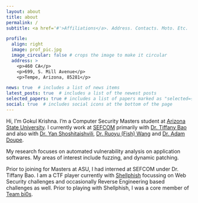 ```yaml
---
layout: about
title: about
permalink: /
subtitle: <a href='#'>Affiliations</a>. Address. Contacts. Moto. Etc.

profile:
  align: right
  image: prof_pic.jpg
  image_circular: false # crops the image to make it circular
  address: >
    <p>460 CA</p>
    <p>699, S. Mill Avenue</p>
    <p>Tempe, Arizona, 85281</p>

news: true  # includes a list of news items
latest_posts: true  # includes a list of the newest posts
selected_papers: true # includes a list of papers marked as "selected={true}"
social: true  # includes social icons at the bottom of the page
---
```


Hi, I’m Gokul Krishna. I’m a Computer Security Masters student at [Arizona State University](https://asu.edu). I currently work at [SEFCOM](https://sefcom.asu.edu/) primarily with [Dr. Tiffany Bao](https://www.tiffanybao.com/) and also with [Dr. Yan Shoshitaishvili](https://yancomm.net/), [Dr. Ruoyu (Fish) Wang](https://ruoyuwang.me/) and [Dr. Adam Doupe](https://adamdoupe.com/). 

My research focuses on automated vulnerability analysis on application softwares. My areas of interest include fuzzing, and dynamic patching. 

Prior to joining for Masters at ASU, I had interned at SEFCOM under Dr. Tiffany Bao. I am a CTF player currently with [Shellphish](https://shellphish.net/) focussing on Web Security challenges and occasionally Reverse Engineering based challenges as well. Prior to playing with Shellphish, I was a core member of [Team bi0s](https://bi0s.in). 

